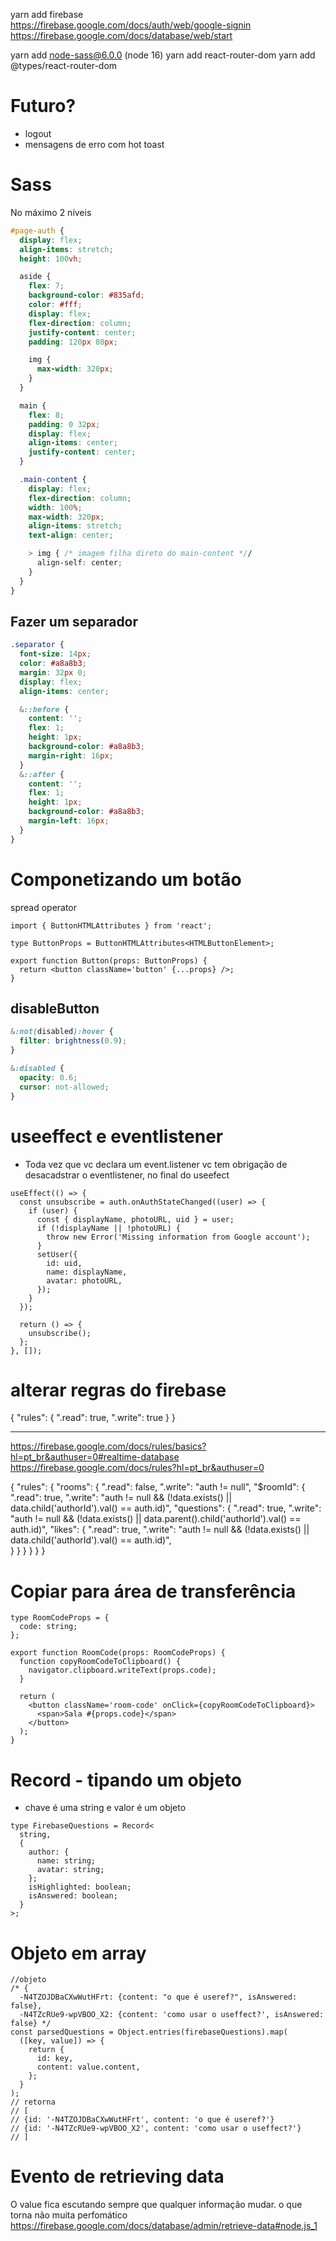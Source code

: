 yarn add firebase  
https://firebase.google.com/docs/auth/web/google-signin
https://firebase.google.com/docs/database/web/start

yarn add node-sass@6.0.0 (node 16)
yarn add react-router-dom
yarn add @types/react-router-dom

# Futuro?

- logout
- mensagens de erro com hot toast

# Sass

No máximo 2 níveis

```scss
#page-auth {
  display: flex;
  align-items: stretch;
  height: 100vh;

  aside {
    flex: 7;
    background-color: #835afd;
    color: #fff;
    display: flex;
    flex-direction: column;
    justify-content: center;
    padding: 120px 80px;

    img {
      max-width: 320px;
    }
  }

  main {
    flex: 8;
    padding: 0 32px;
    display: flex;
    align-items: center;
    justify-content: center;
  }

  .main-content {
    display: flex;
    flex-direction: column;
    width: 100%;
    max-width: 320px;
    align-items: stretch;
    text-align: center;

    > img { /* imagem filha direto do main-content *//
      align-self: center;
    }
  }
}
```

## Fazer um separador

```scss
.separator {
  font-size: 14px;
  color: #a8a8b3;
  margin: 32px 0;
  display: flex;
  align-items: center;

  &::before {
    content: '';
    flex: 1;
    height: 1px;
    background-color: #a8a8b3;
    margin-right: 16px;
  }
  &::after {
    content: '';
    flex: 1;
    height: 1px;
    background-color: #a8a8b3;
    margin-left: 16px;
  }
}
```

# Componetizando um botão

spread operator

```tsx
import { ButtonHTMLAttributes } from 'react';

type ButtonProps = ButtonHTMLAttributes<HTMLButtonElement>;

export function Button(props: ButtonProps) {
  return <button className='button' {...props} />;
}
```

## disableButton

```scss
&:not(disabled):hover {
  filter: brightness(0.9);
}

&:disabled {
  opacity: 0.6;
  cursor: not-allowed;
}
```

# useeffect e eventlistener

- Toda vez que vc declara um event.listener vc tem obrigação de desacadstrar o eventlistener, no final do useefect

```tsx
useEffect(() => {
  const unsubscribe = auth.onAuthStateChanged((user) => {
    if (user) {
      const { displayName, photoURL, uid } = user;
      if (!displayName || !photoURL) {
        throw new Error('Missing information from Google account');
      }
      setUser({
        id: uid,
        name: displayName,
        avatar: photoURL,
      });
    }
  });

  return () => {
    unsubscribe();
  };
}, []);
```

# alterar regras do firebase

{
"rules": {
".read": true,
".write": true
}
}

---

https://firebase.google.com/docs/rules/basics?hl=pt_br&authuser=0#realtime-database
https://firebase.google.com/docs/rules?hl=pt_br&authuser=0

{
"rules": {
"rooms": {
".read": false,
".write": "auth != null",
"$roomId": {
".read": true,
".write": "auth != null && (!data.exists() || data.child('authorId').val() == auth.id)",
"questions": {
".read": true,
".write": "auth != null && (!data.exists() || data.parent().child('authorId').val() == auth.id)",
"likes": {
".read": true,
".write": "auth != null && (!data.exists() || data.child('authorId').val() == auth.id)",  
 }
}
}
}
}
}

# Copiar para área de transferência

```tsx
type RoomCodeProps = {
  code: string;
};

export function RoomCode(props: RoomCodeProps) {
  function copyRoomCodeToClipboard() {
    navigator.clipboard.writeText(props.code);
  }

  return (
    <button className='room-code' onClick={copyRoomCodeToClipboard}>
      <span>Sala #{props.code}</span>
    </button>
  );
}
```

# Record - tipando um objeto
- chave é uma string e valor é um objeto
```tsx
type FirebaseQuestions = Record<
  string,
  {
    author: {
      name: string;
      avatar: string;
    };
    isHighlighted: boolean;
    isAnswered: boolean;
  }
>;
```

# Objeto em array

```tsx
//objeto
/* {
  -N4TZOJDBaCXwWutHFrt: {content: "o que é useref?", isAnswered: false}, 
  -N4TZcRUe9-wpVBOO_X2: {content: 'como usar o useffect?', isAnswered: false} */
const parsedQuestions = Object.entries(firebaseQuestions).map(
  ([key, value]) => {
    return {
      id: key,
      content: value.content,
    };
  }
);
// retorna
// [
// {id: '-N4TZOJDBaCXwWutHFrt', content: 'o que é useref?'}
// {id: '-N4TZcRUe9-wpVBOO_X2', content: 'como usar o useffect?'}
// ]
```
# Evento de retrieving data
O value fica escutando sempre que qualquer informação mudar. o que torna não muita perfomático
https://firebase.google.com/docs/database/admin/retrieve-data#node.js_1